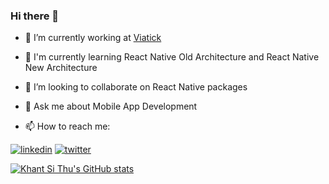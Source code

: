 ### Hi there 👋




- 🔭 I’m currently working at [Viatick](https://viatick.com/)
- 🌱 I'm currently learning React Native Old Architecture and React Native New Architecture
- 👯 I’m looking to collaborate on React Native packages
- 💬 Ask me about Mobile App Development

- 📫 How to reach me: 


[![linkedin](https://img.shields.io/badge/linkedin-0A66C2?style=for-the-badge&logo=linkedin&logoColor=white)](https://www.linkedin.com/in/khant-si-thu-2146a3194/)
[![twitter](https://img.shields.io/badge/twitter-1DA1F2?style=for-the-badge&logo=twitter&logoColor=white)](https://twitter.com/KhantZero)

[![Khant Si Thu's GitHub stats](https://github-readme-stats.vercel.app/api?username=khantsithu1998)](https://github.com/khantsithu1998)


